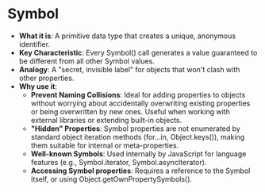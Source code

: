 # Symbol

- **What it is**: A primitive data type that creates a unique, anonymous identifier.
- **Key Characteristic**: Every Symbol() call generates a value guaranteed to be different from all other Symbol values.
- **Analogy**: A "secret, invisible label" for objects that won't clash with other properties.
- **Why use it**:
  -  **Prevent Naming Collisions**: Ideal for adding properties to objects without worrying about accidentally overwriting existing properties or being overwritten by new ones. Useful when working with external libraries or extending built-in objects.
  - **"Hidden" Properties**: Symbol properties are not enumerated by standard object iteration methods (for...in, Object.keys()), making them suitable for internal or meta-properties.
  - **Well-known Symbols**: Used internally by JavaScript for language features (e.g., Symbol.iterator, Symbol.asyncIterator).
  - **Accessing Symbol properties**: Requires a reference to the Symbol itself, or using Object.getOwnPropertySymbols().